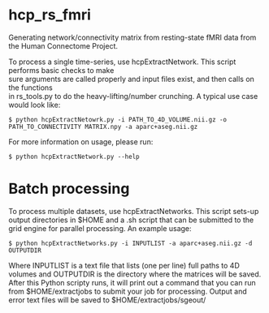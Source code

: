 # hcp_rs_fmri
Generating network/connectivity matrix from resting-state fMRI data from the Human Connectome Project. 
  
To process a single time-series, use hcpExtractNetwork. This script performs basic checks to make  
sure arguments are called properly and input files exist, and then calls on the functions  
in rs_tools.py to do the heavy-lifting/number crunching. A typical use case would look like:
  
~~~
$ python hcpExtractNetowrk.py -i PATH_TO_4D_VOLUME.nii.gz -o PATH_TO_CONNECTIVITY MATRIX.npy -a aparc+aseg.nii.gz
~~~
  
For more information on usage, please run:  
  
~~~~
$ python hcpExtractNetwork.py --help
~~~~
  
# Batch processing

To process multiple datasets, use hcpExtractNetworks. This script sets-up
output directories in $HOME and a .sh script that can be submitted to the grid engine
for parallel processing. An example usage:
  
~~~
$ python hcpExtractNetworks.py -i INPUTLIST -a aparc+aseg.nii.gz -d OUTPUTDIR
~~~
  
Where INPUTLIST is a text file that lists (one per line) full paths to 4D volumes
and OUTPUTDIR is the directory where the matrices will be saved. After this Python
scripty runs, it will print out a command that you can run from $HOME/extractjobs to
submit your job for processing. Output and error text files will be saved to
$HOME/extractjobs/sgeout/
